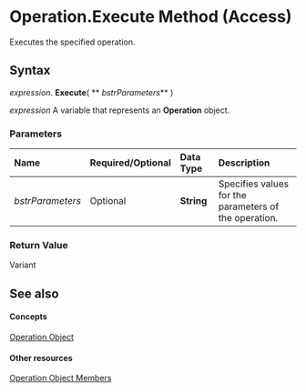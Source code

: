
# Operation.Execute Method (Access)

Executes the specified operation.


## Syntax

 _expression_. **Execute**( ** _bstrParameters_** )

 _expression_ A variable that represents an **Operation** object.


### Parameters



|**Name**|**Required/Optional**|**Data Type**|**Description**|
|:-----|:-----|:-----|:-----|
| _bstrParameters_|Optional|**String**|Specifies values for the parameters of the operation.|

### Return Value

Variant


## See also


#### Concepts


[Operation Object](77ca8bb2-b70b-6b4e-7f2a-195759d3668b.md)
#### Other resources


[Operation Object Members](df8497a8-6429-505c-4dfe-e972486f1b2d.md)